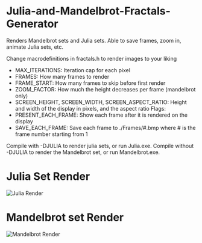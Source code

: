 # Julia-and-Mandelbrot-Fractals-Generator
Renders Mandelbrot sets and Julia sets. Able to save frames, zoom in, animate Julia sets, etc.

Change macrodefinitions in fractals.h to render images to your liking
- MAX_ITERATIONS: Iteration cap for each pixel
- FRAMES: How many frames to render
- FRAME_START: How many frames to skip before first render
- ZOOM_FACTOR: How much the height decreases per frame (mandelbrot only)
- SCREEN_HEIGHT, SCREEN_WIDTH, SCREEN_ASPECT_RATIO: Height and width of the display in pixels, and the aspect ratio
Flags:
- PRESENT_EACH_FRAME: Show each frame after it is rendered on the display
- SAVE_EACH_FRAME: Save each frame to ./Frames/#.bmp where # is the frame number starting from 1

Compile with -DJULIA to render julia sets, or run Julia.exe.
Compile without -DJULIA to render the Mandelbrot set, or run Mandelbrot.exe.

# Julia Set Render
![Julia Render](https://github.com/TomasOrdonezG/Julia-and-Mandelbrot-Fractals-Generator/blob/main/JuliaSample.png)

# Mandelbrot set Render
![Mandelbrot Render](https://github.com/TomasOrdonezG/Julia-and-Mandelbrot-Fractals-Generator/blob/main/MandelbrotSample.png)

